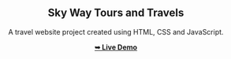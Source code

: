 <h2 align="center">Sky Way Tours and Travels</h2>
<div align="center">
<p>A travel website project created using HTML, CSS and JavaScript.</p>
<a href="https://shameemkoroth.github.io/skyway" target="_blank"><strong>➥ Live Demo</strong></a>
</div> <br/><br/>


